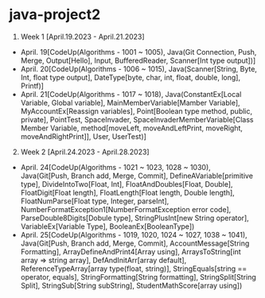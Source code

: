 # java-project2

1. Week 1 [April.19.2023 - April.21.2023]
 - April. 19[CodeUp(Algorithms - 1001 ~ 1005), Java(Git Connection, Push, Merge, Output[Hello], Input, BufferedReader, Scanner[Int type output])]
 - April. 20[CodeUp(Algorithms - 1006 ~ 1015), Java(Scanner[String, Byte, Int, float type  output], DateType[byte, char, int, float, double, long], Printf)]
 - April. 21[CodeUp(Algorithms - 1017 ~ 1018), Java(ConstantEx[Local Variable, Global variable], MainMemberVariable[Mamber Variable], MyAccountEx[Reassign variables], Point[Boolean type method, public, private], PointTest, SpaceInvader, SpaceInvaderMemberVariable[Class Member Variable, method[moveLeft, moveAndLeftPrint, moveRight, moveAndRightPrint]], User, UserTest)]

2. Week 2 [April.24.2023 - April.28.2023]
 - April. 24[CodeUp(Algorithms - 1021 ~ 1023, 1028 ~ 1030), Java(Git[Push, Branch add, Merge, Commit], DefineAVariable[primitive type], DivideIntoTwo[Float, Int], FloatAndDoubles[Float, Double], FloatDigit[Float length], FloatLength[Float length, Double length], FloatNumParse[Float type, Integer, parseInt], NumberFormatException1[NumberFormatException error code], ParseDouble8Digits[Dobule type], StringPlusInt[new String operator], VariableEx[Variable Type], BooleanEx[BooleanType])
 - April. 25[CodeUp(Algorithms - 1019, 1020, 1024 ~ 1027, 1038 ~ 1041), Java(Git[Push, Branch add, Merge, Commit], AccountMessage[String Formatting], ArrayDefineAndPrint4[Array using], ArraysToString[int array => string array], DefAndInitArr[array default], ReferenceTypeArray[array type(float, string)], StringEquals[string == operator, equals], StringFormatting[String formatting], StringSplit[String Split], StringSub[String subString], StudentMathScore[array using])
